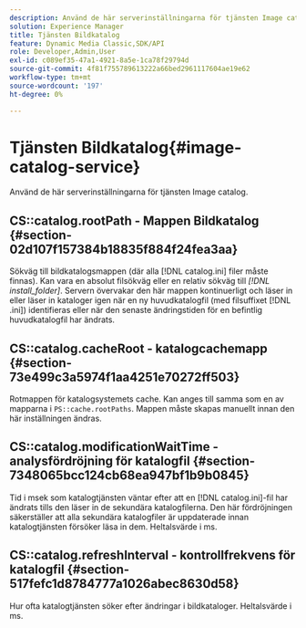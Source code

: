 ```yaml
---
description: Använd de här serverinställningarna för tjänsten Image catalog.
solution: Experience Manager
title: Tjänsten Bildkatalog
feature: Dynamic Media Classic,SDK/API
role: Developer,Admin,User
exl-id: c089ef35-47a1-4921-8a5e-1ca78f29794d
source-git-commit: 4f81f755789613222a66bed2961117604ae19e62
workflow-type: tm+mt
source-wordcount: '197'
ht-degree: 0%

---
```


# Tjänsten Bildkatalog{#image-catalog-service}

Använd de här serverinställningarna för tjänsten Image catalog.

## CS::catalog.rootPath - Mappen Bildkatalog {#section-02d107f157384b18835f884f24fea3aa}

Sökväg till bildkatalogsmappen (där alla [!DNL catalog.ini] filer måste finnas). Kan vara en absolut filsökväg eller en relativ sökväg till *[!DNL install_folder]*. Servern övervakar den här mappen kontinuerligt och läser in eller läser in kataloger igen när en ny huvudkatalogfil (med filsuffixet [!DNL .ini]) identifieras eller när den senaste ändringstiden för en befintlig huvudkatalogfil har ändrats.

## CS::catalog.cacheRoot - katalogcachemapp {#section-73e499c3a5974f1aa4251e70272ff503}

Rotmappen för katalogsystemets cache. Kan anges till samma som en av mapparna i `PS::cache.rootPaths`. Mappen måste skapas manuellt innan den här inställningen ändras.

## CS::catalog.modificationWaitTime - analysfördröjning för katalogfil {#section-7348065bcc124cb68ea947bf1b9b0845}

Tid i msek som katalogtjänsten väntar efter att en [!DNL catalog.ini]-fil har ändrats tills den läser in de sekundära katalogfilerna. Den här fördröjningen säkerställer att alla sekundära katalogfiler är uppdaterade innan katalogtjänsten försöker läsa in dem. Heltalsvärde i ms.

## CS::catalog.refreshInterval - kontrollfrekvens för katalogfil {#section-517fefc1d8784777a1026abec8630d58}

Hur ofta katalogtjänsten söker efter ändringar i bildkataloger. Heltalsvärde i ms.
